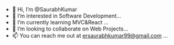 - 👋 Hi, I’m @SaurabhKumar
- 👀 I’m interested in Software Development...
- 🌱 I’m currently learning MVC&React ...
- 💞️ I’m looking to collaborate on Web Projects...
- 📫 You can reach me out at ersaurabhkumar99@gmail.com ...

<!---
xDSaurabhKumar/xDSaurabhKumar is a ✨ special ✨ repository because its `README.md` (this file) appears on your GitHub profile.
You can click the Preview link to take a look at your changes.
--->

